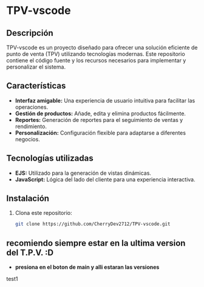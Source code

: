 # TPV-vscode

## Descripción
TPV-vscode es un proyecto diseñado para ofrecer una solución eficiente de punto de venta (TPV) utilizando tecnologías modernas. Este repositorio contiene el código fuente y los recursos necesarios para implementar y personalizar el sistema.

## Características
- **Interfaz amigable:** Una experiencia de usuario intuitiva para facilitar las operaciones.
- **Gestión de productos:** Añade, edita y elimina productos fácilmente.
- **Reportes:** Generación de reportes para el seguimiento de ventas y rendimiento.
- **Personalización:** Configuración flexible para adaptarse a diferentes negocios.

## Tecnologías utilizadas
- **EJS:** Utilizado para la generación de vistas dinámicas.
- **JavaScript:** Lógica del lado del cliente para una experiencia interactiva.

## Instalación
1. Clona este repositorio:
   ```bash
   git clone https://github.com/CherryDev2712/TPV-vscode.git


## recomiendo siempre estar en la ultima version del T.P.V. :D
- **presiona en el boton de main y alli estaran las versiones**


test1